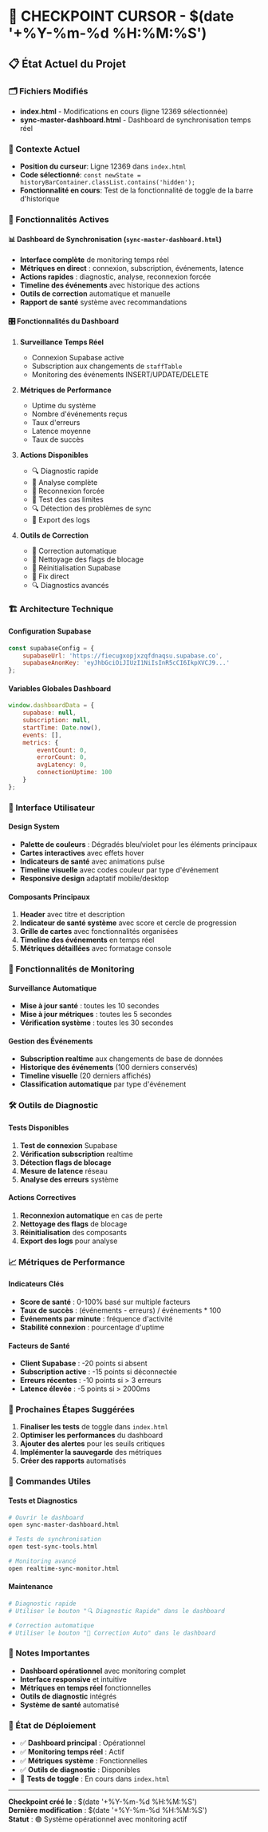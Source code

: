 # 🎯 CHECKPOINT CURSOR - $(date '+%Y-%m-%d %H:%M:%S')

## 📋 État Actuel du Projet

### 🗂️ Fichiers Modifiés
- **index.html** - Modifications en cours (ligne 12369 sélectionnée)
- **sync-master-dashboard.html** - Dashboard de synchronisation temps réel

### 🎯 Contexte Actuel
- **Position du curseur**: Ligne 12369 dans `index.html`
- **Code sélectionné**: `const newState = historyBarContainer.classList.contains('hidden');`
- **Fonctionnalité en cours**: Test de la fonctionnalité de toggle de la barre d'historique

### 🔧 Fonctionnalités Actives

#### 📊 Dashboard de Synchronisation (`sync-master-dashboard.html`)
- **Interface complète** de monitoring temps réel
- **Métriques en direct** : connexion, subscription, événements, latence
- **Actions rapides** : diagnostic, analyse, reconnexion forcée
- **Timeline des événements** avec historique des actions
- **Outils de correction** automatique et manuelle
- **Rapport de santé** système avec recommandations

#### 🎛️ Fonctionnalités du Dashboard
1. **Surveillance Temps Réel**
   - Connexion Supabase active
   - Subscription aux changements de `staffTable`
   - Monitoring des événements INSERT/UPDATE/DELETE

2. **Métriques de Performance**
   - Uptime du système
   - Nombre d'événements reçus
   - Taux d'erreurs
   - Latence moyenne
   - Taux de succès

3. **Actions Disponibles**
   - 🔍 Diagnostic rapide
   - 🧪 Analyse complète
   - 🔄 Reconnexion forcée
   - 🧪 Test des cas limites
   - 🔍 Détection des problèmes de sync
   - 📁 Export des logs

4. **Outils de Correction**
   - 🚀 Correction automatique
   - 🏁 Nettoyage des flags de blocage
   - 📡 Réinitialisation Supabase
   - 🔧 Fix direct
   - 🔍 Diagnostics avancés

### 🏗️ Architecture Technique

#### Configuration Supabase
```javascript
const supabaseConfig = {
    supabaseUrl: 'https://fiecugxopjxzqfdnaqsu.supabase.co',
    supabaseAnonKey: 'eyJhbGciOiJIUzI1NiIsInR5cCI6IkpXVCJ9...'
};
```

#### Variables Globales Dashboard
```javascript
window.dashboardData = {
    supabase: null,
    subscription: null,
    startTime: Date.now(),
    events: [],
    metrics: {
        eventCount: 0,
        errorCount: 0,
        avgLatency: 0,
        connectionUptime: 100
    }
};
```

### 🎨 Interface Utilisateur

#### Design System
- **Palette de couleurs** : Dégradés bleu/violet pour les éléments principaux
- **Cartes interactives** avec effets hover
- **Indicateurs de santé** avec animations pulse
- **Timeline visuelle** avec codes couleur par type d'événement
- **Responsive design** adaptatif mobile/desktop

#### Composants Principaux
1. **Header** avec titre et description
2. **Indicateur de santé système** avec score et cercle de progression
3. **Grille de cartes** avec fonctionnalités organisées
4. **Timeline des événements** en temps réel
5. **Métriques détaillées** avec formatage console

### 🔄 Fonctionnalités de Monitoring

#### Surveillance Automatique
- **Mise à jour santé** : toutes les 10 secondes
- **Mise à jour métriques** : toutes les 5 secondes
- **Vérification système** : toutes les 30 secondes

#### Gestion des Événements
- **Subscription realtime** aux changements de base de données
- **Historique des événements** (100 derniers conservés)
- **Timeline visuelle** (20 derniers affichés)
- **Classification automatique** par type d'événement

### 🛠️ Outils de Diagnostic

#### Tests Disponibles
1. **Test de connexion** Supabase
2. **Vérification subscription** realtime
3. **Détection flags de blocage**
4. **Mesure de latence** réseau
5. **Analyse des erreurs** système

#### Actions Correctives
1. **Reconnexion automatique** en cas de perte
2. **Nettoyage des flags** de blocage
3. **Réinitialisation** des composants
4. **Export des logs** pour analyse

### 📈 Métriques de Performance

#### Indicateurs Clés
- **Score de santé** : 0-100% basé sur multiple facteurs
- **Taux de succès** : (événements - erreurs) / événements * 100
- **Événements par minute** : fréquence d'activité
- **Stabilité connexion** : pourcentage d'uptime

#### Facteurs de Santé
- **Client Supabase** : -20 points si absent
- **Subscription active** : -15 points si déconnectée
- **Erreurs récentes** : -10 points si > 3 erreurs
- **Latence élevée** : -5 points si > 2000ms

### 🎯 Prochaines Étapes Suggérées

1. **Finaliser les tests** de toggle dans `index.html`
2. **Optimiser les performances** du dashboard
3. **Ajouter des alertes** pour les seuils critiques
4. **Implémenter la sauvegarde** des métriques
5. **Créer des rapports** automatisés

### 🔧 Commandes Utiles

#### Tests et Diagnostics
```bash
# Ouvrir le dashboard
open sync-master-dashboard.html

# Tests de synchronisation
open test-sync-tools.html

# Monitoring avancé
open realtime-sync-monitor.html
```

#### Maintenance
```bash
# Diagnostic rapide
# Utiliser le bouton "🔍 Diagnostic Rapide" dans le dashboard

# Correction automatique
# Utiliser le bouton "🚀 Correction Auto" dans le dashboard
```

### 📝 Notes Importantes

- **Dashboard opérationnel** avec monitoring complet
- **Interface responsive** et intuitive
- **Métriques en temps réel** fonctionnelles
- **Outils de diagnostic** intégrés
- **Système de santé** automatisé

### 🚀 État de Déploiement

- ✅ **Dashboard principal** : Opérationnel
- ✅ **Monitoring temps réel** : Actif
- ✅ **Métriques système** : Fonctionnelles
- ✅ **Outils de diagnostic** : Disponibles
- 🔄 **Tests de toggle** : En cours dans `index.html`

---

**Checkpoint créé le** : $(date '+%Y-%m-%d %H:%M:%S')  
**Dernière modification** : $(date '+%Y-%m-%d %H:%M:%S')  
**Statut** : 🟢 Système opérationnel avec monitoring actif
